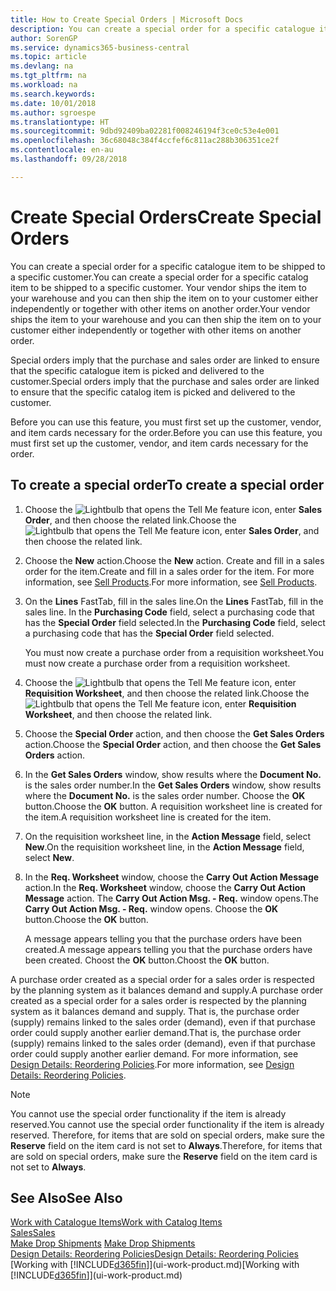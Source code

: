 ```yaml
---
title: How to Create Special Orders | Microsoft Docs
description: You can create a special order for a specific catalogue item to be shipped to a specific customer. Your vendor ships the item to your warehouse and you can then ship the item on to your customer either independently or together with other items on another order.
author: SorenGP
ms.service: dynamics365-business-central
ms.topic: article
ms.devlang: na
ms.tgt_pltfrm: na
ms.workload: na
ms.search.keywords: 
ms.date: 10/01/2018
ms.author: sgroespe
ms.translationtype: HT
ms.sourcegitcommit: 9dbd92409ba02281f008246194f3ce0c53e4e001
ms.openlocfilehash: 36c68048c384f4ccfef6c811ac288b306351ce2f
ms.contentlocale: en-au
ms.lasthandoff: 09/28/2018

---
```

# <a name="create-special-orders"></a><span data-ttu-id="ff83d-104">Create Special Orders</span><span class="sxs-lookup"><span data-stu-id="ff83d-104">Create Special Orders</span></span>
<span data-ttu-id="ff83d-105">You can create a special order for a specific catalogue item to be shipped to a specific customer.</span><span class="sxs-lookup"><span data-stu-id="ff83d-105">You can create a special order for a specific catalog item to be shipped to a specific customer.</span></span> <span data-ttu-id="ff83d-106">Your vendor ships the item to your warehouse and you can then ship the item on to your customer either independently or together with other items on another order.</span><span class="sxs-lookup"><span data-stu-id="ff83d-106">Your vendor ships the item to your warehouse and you can then ship the item on to your customer either independently or together with other items on another order.</span></span>  

<span data-ttu-id="ff83d-107">Special orders imply that the purchase and sales order are linked to ensure that the specific catalogue item is picked and delivered to the customer.</span><span class="sxs-lookup"><span data-stu-id="ff83d-107">Special orders imply that the purchase and sales order are linked to ensure that the specific catalog item is picked and delivered to the customer.</span></span>  

<span data-ttu-id="ff83d-108">Before you can use this feature, you must first set up the customer, vendor, and item cards necessary for the order.</span><span class="sxs-lookup"><span data-stu-id="ff83d-108">Before you can use this feature, you must first set up the customer, vendor, and item cards necessary for the order.</span></span>  

## <a name="to-create-a-special-order"></a><span data-ttu-id="ff83d-109">To create a special order</span><span class="sxs-lookup"><span data-stu-id="ff83d-109">To create a special order</span></span>  
1.  <span data-ttu-id="ff83d-110">Choose the ![Lightbulb that opens the Tell Me feature](media/ui-search/search_small.png "Tell me what you want to do") icon, enter **Sales Order**, and then choose the related link.</span><span class="sxs-lookup"><span data-stu-id="ff83d-110">Choose the ![Lightbulb that opens the Tell Me feature](media/ui-search/search_small.png "Tell me what you want to do") icon, enter **Sales Order**, and then choose the related link.</span></span>  
2. <span data-ttu-id="ff83d-111">Choose the **New** action.</span><span class="sxs-lookup"><span data-stu-id="ff83d-111">Choose the **New** action.</span></span> <span data-ttu-id="ff83d-112">Create and fill in a  sales order for the item.</span><span class="sxs-lookup"><span data-stu-id="ff83d-112">Create and fill in a  sales order for the item.</span></span> <span data-ttu-id="ff83d-113">For more information, see [Sell Products](sales-how-sell-products.md).</span><span class="sxs-lookup"><span data-stu-id="ff83d-113">For more information, see [Sell Products](sales-how-sell-products.md).</span></span>
3.  <span data-ttu-id="ff83d-114">On the **Lines** FastTab, fill in the sales line.</span><span class="sxs-lookup"><span data-stu-id="ff83d-114">On the **Lines** FastTab, fill in the sales line.</span></span> <span data-ttu-id="ff83d-115">In the **Purchasing Code** field, select a purchasing code that has the **Special Order** field selected.</span><span class="sxs-lookup"><span data-stu-id="ff83d-115">In the **Purchasing Code** field, select a purchasing code that has the **Special Order** field selected.</span></span>

    <span data-ttu-id="ff83d-116">You must now create a purchase order from a requisition worksheet.</span><span class="sxs-lookup"><span data-stu-id="ff83d-116">You must now create a purchase order from a requisition worksheet.</span></span>  
4. <span data-ttu-id="ff83d-117">Choose the ![Lightbulb that opens the Tell Me feature](media/ui-search/search_small.png "Tell me what you want to do") icon, enter **Requisition Worksheet**, and then choose the related link.</span><span class="sxs-lookup"><span data-stu-id="ff83d-117">Choose the ![Lightbulb that opens the Tell Me feature](media/ui-search/search_small.png "Tell me what you want to do") icon, enter **Requisition Worksheet**, and then choose the related link.</span></span>  
5. <span data-ttu-id="ff83d-118">Choose the **Special Order** action, and then choose the **Get Sales Orders** action.</span><span class="sxs-lookup"><span data-stu-id="ff83d-118">Choose the **Special Order** action, and then choose the **Get Sales Orders** action.</span></span>  
6.  <span data-ttu-id="ff83d-119">In the **Get Sales Orders** window, show results where the **Document No.** is the sales order number.</span><span class="sxs-lookup"><span data-stu-id="ff83d-119">In the **Get Sales Orders** window, show results where the **Document No.** is the sales order number.</span></span> <span data-ttu-id="ff83d-120">Choose the **OK** button.</span><span class="sxs-lookup"><span data-stu-id="ff83d-120">Choose the **OK** button.</span></span> <span data-ttu-id="ff83d-121">A requisition worksheet line is created for the item.</span><span class="sxs-lookup"><span data-stu-id="ff83d-121">A requisition worksheet line is created for the item.</span></span>  
7.  <span data-ttu-id="ff83d-122">On the requisition worksheet line, in the **Action Message** field, select **New**.</span><span class="sxs-lookup"><span data-stu-id="ff83d-122">On the requisition worksheet line, in the **Action Message** field, select **New**.</span></span>  
8.  <span data-ttu-id="ff83d-123">In the **Req. Worksheet** window, choose the **Carry Out Action Message** action.</span><span class="sxs-lookup"><span data-stu-id="ff83d-123">In the **Req. Worksheet** window, choose the **Carry Out Action Message** action.</span></span> <span data-ttu-id="ff83d-124">The **Carry Out Action Msg. - Req.** window opens.</span><span class="sxs-lookup"><span data-stu-id="ff83d-124">The **Carry Out Action Msg. - Req.** window opens.</span></span> <span data-ttu-id="ff83d-125">Choose the **OK** button.</span><span class="sxs-lookup"><span data-stu-id="ff83d-125">Choose the **OK** button.</span></span>  

    <span data-ttu-id="ff83d-126">A message appears telling you that the purchase orders have been created.</span><span class="sxs-lookup"><span data-stu-id="ff83d-126">A message appears telling you that the purchase orders have been created.</span></span> <span data-ttu-id="ff83d-127">Choost the **OK** button.</span><span class="sxs-lookup"><span data-stu-id="ff83d-127">Choost the **OK** button.</span></span>  

<span data-ttu-id="ff83d-128">A purchase order created as a special order for a sales order is respected by the planning system as it balances demand and supply.</span><span class="sxs-lookup"><span data-stu-id="ff83d-128">A purchase order created as a special order for a sales order is respected by the planning system as it balances demand and supply.</span></span> <span data-ttu-id="ff83d-129">That is, the purchase order (supply) remains linked to the sales order (demand), even if that purchase order could supply another earlier demand.</span><span class="sxs-lookup"><span data-stu-id="ff83d-129">That is, the purchase order (supply) remains linked to the sales order (demand), even if that purchase order could supply another earlier demand.</span></span> <span data-ttu-id="ff83d-130">For more information, see [Design Details: Reordering Policies](design-details-reservation-order-tracking-and-action-messaging.md).</span><span class="sxs-lookup"><span data-stu-id="ff83d-130">For more information, see [Design Details: Reordering Policies](design-details-reservation-order-tracking-and-action-messaging.md).</span></span>  

> [!NOTE]  
>  <span data-ttu-id="ff83d-131">You cannot use the special order functionality if the item is already reserved.</span><span class="sxs-lookup"><span data-stu-id="ff83d-131">You cannot use the special order functionality if the item is already reserved.</span></span> <span data-ttu-id="ff83d-132">Therefore, for items that are sold on special orders, make sure the **Reserve** field on the item card is not set to **Always**.</span><span class="sxs-lookup"><span data-stu-id="ff83d-132">Therefore, for items that are sold on special orders, make sure the **Reserve** field on the item card is not set to **Always**.</span></span>  

## <a name="see-also"></a><span data-ttu-id="ff83d-133">See Also</span><span class="sxs-lookup"><span data-stu-id="ff83d-133">See Also</span></span>  
[<span data-ttu-id="ff83d-134">Work with Catalogue Items</span><span class="sxs-lookup"><span data-stu-id="ff83d-134">Work with Catalog Items</span></span>](inventory-how-work-nonstock-items.md)  
[<span data-ttu-id="ff83d-135">Sales</span><span class="sxs-lookup"><span data-stu-id="ff83d-135">Sales</span></span>](sales-manage-sales.md)  
<span data-ttu-id="ff83d-136">[Make Drop Shipments](sales-how-drop-shipment.md) </span><span class="sxs-lookup"><span data-stu-id="ff83d-136">[Make Drop Shipments](sales-how-drop-shipment.md) </span></span>  
[<span data-ttu-id="ff83d-137">Design Details: Reordering Policies</span><span class="sxs-lookup"><span data-stu-id="ff83d-137">Design Details: Reordering Policies</span></span>](design-details-reservation-order-tracking-and-action-messaging.md)  
<span data-ttu-id="ff83d-138">[Working with [!INCLUDE[d365fin](includes/d365fin_md.md)]](ui-work-product.md)</span><span class="sxs-lookup"><span data-stu-id="ff83d-138">[Working with [!INCLUDE[d365fin](includes/d365fin_md.md)]](ui-work-product.md)</span></span>

